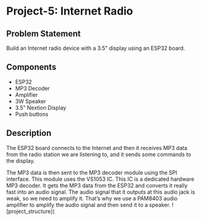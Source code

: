 # Project-5: Internet Radio
## Problem Statement
Build an Internet radio device with a 3.5” display using an ESP32 board.
## Components
* ESP32
* MP3 Decoder
* Amplifier
* 3W Speaker
* 3.5" Nextion Display
* Push buttons
## Description
The ESP32 board connects to the Internet and then it receives MP3 data from the radio station we are listening to, and it sends some commands to the display.

The MP3 data is then sent to the MP3 decoder module using the SPI interface. This module uses the VS1053 IC. This IC is a dedicated hardware MP3 decoder. It gets the MP3 data from the ESP32 and converts it really fast into an audio signal. The audio signal that it outputs at this audio jack is weak, so we need to amplify it. That’s why we use a PAM8403 audio amplifier to amplify the audio signal and then send it to a speaker. 
![project_structure](
